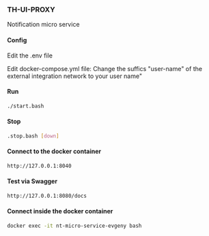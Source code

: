 ### TH-UI-PROXY ###
Notification micro service

#### Config ####
Edit the .env file

Edit docker-compose.yml file:
    Change the suffics "user-name" of the external integration network to your user name"

#### Run ####
```bash
./start.bash
```

#### Stop ####
```bash
.stop.bash [down]
```

#### Connect to the docker container ####
```bash
http://127.0.0.1:8040
```

#### Test via Swagger ####
```bash
http://127.0.0.1:8080/docs
```

#### Connect inside the docker container ####
```bash
docker exec -it nt-micro-service-evgeny bash
```
